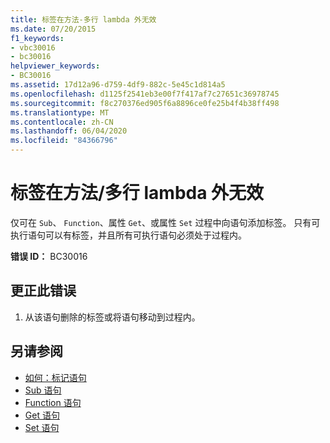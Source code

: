 ```yaml
---
title: 标签在方法-多行 lambda 外无效
ms.date: 07/20/2015
f1_keywords:
- vbc30016
- bc30016
helpviewer_keywords:
- BC30016
ms.assetid: 17d12a96-d759-4df9-882c-5e45c1d814a5
ms.openlocfilehash: d1125f2541eb3e00f7f417af7c27651c36978745
ms.sourcegitcommit: f8c270376ed905f6a8896ce0fe25b4f4b38ff498
ms.translationtype: MT
ms.contentlocale: zh-CN
ms.lasthandoff: 06/04/2020
ms.locfileid: "84366796"
---
```

# <a name="labels-are-not-valid-outside-methodsmultiline-lambdas"></a>标签在方法/多行 lambda 外无效
仅可在 `Sub`、 `Function`、属性 `Get`、或属性 `Set` 过程中向语句添加标签。 只有可执行语句可以有标签，并且所有可执行语句必须处于过程内。  
  
 **错误 ID：** BC30016  
  
## <a name="to-correct-this-error"></a>更正此错误  
  
1. 从该语句删除的标签或将语句移动到过程内。  
  
## <a name="see-also"></a>另请参阅

- [如何：标记语句](../programming-guide/program-structure/how-to-label-statements.md)
- [Sub 语句](../language-reference/statements/sub-statement.md)
- [Function 语句](../language-reference/statements/function-statement.md)
- [Get 语句](../language-reference/statements/get-statement.md)
- [Set 语句](../language-reference/statements/set-statement.md)
